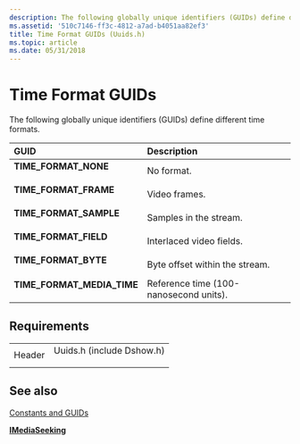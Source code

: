 ```yaml
---
description: The following globally unique identifiers (GUIDs) define different time formats.
ms.assetid: '510c7146-ff3c-4812-a7ad-b4051aa82ef3'
title: Time Format GUIDs (Uuids.h)
ms.topic: article
ms.date: 05/31/2018
---
```


# Time Format GUIDs

The following globally unique identifiers (GUIDs) define different time formats.



| GUID                                                                                                                                                                                       | Description                                       |
|:-------------------------------------------------------------------------------------------------------------------------------------------------------------------------------------------|:--------------------------------------------------|
| <span id="TIME_FORMAT_NONE"></span><span id="time_format_none"></span><dl> <dt>**TIME\_FORMAT\_NONE**</dt> </dl>                    | No format.<br/>                             |
| <span id="TIME_FORMAT_FRAME"></span><span id="time_format_frame"></span><dl> <dt>**TIME\_FORMAT\_FRAME**</dt> </dl>                 | Video frames.<br/>                          |
| <span id="TIME_FORMAT_SAMPLE"></span><span id="time_format_sample"></span><dl> <dt>**TIME\_FORMAT\_SAMPLE**</dt> </dl>              | Samples in the stream.<br/>                 |
| <span id="TIME_FORMAT_FIELD"></span><span id="time_format_field"></span><dl> <dt>**TIME\_FORMAT\_FIELD**</dt> </dl>                 | Interlaced video fields.<br/>               |
| <span id="TIME_FORMAT_BYTE"></span><span id="time_format_byte"></span><dl> <dt>**TIME\_FORMAT\_BYTE**</dt> </dl>                    | Byte offset within the stream.<br/>         |
| <span id="TIME_FORMAT_MEDIA_TIME"></span><span id="time_format_media_time"></span><dl> <dt>**TIME\_FORMAT\_MEDIA\_TIME**</dt> </dl> | Reference time (100-nanosecond units).<br/> |



## Requirements



|                   |                                                                                                      |
|-------------------|------------------------------------------------------------------------------------------------------|
| Header<br/> | <dl> <dt>Uuids.h (include Dshow.h)</dt> </dl> |



## See also

<dl> <dt>

[Constants and GUIDs](constants-and-guids.md)
</dt> <dt>

[**IMediaSeeking**](/windows/desktop/api/Strmif/nn-strmif-imediaseeking)
</dt> </dl>

 

 




